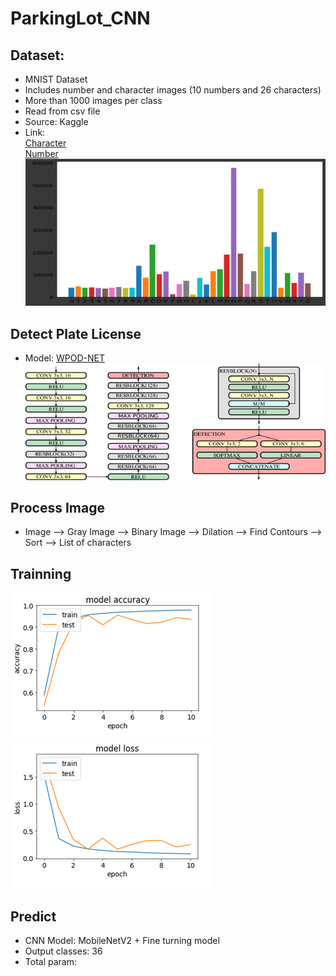 # ParkingLot_CNN

## Dataset:
- MNIST Dataset
- Includes number and character images (10 numbers and 26 characters)
- More than 1000 images per class
- Read from csv file
- Source: Kaggle
- Link:   
    [Character](https://www.kaggle.com/sachinpatel21/az-handwritten-alphabets-in-csv-format)  
    [Number](https://www.kaggle.com/c/digit-recognizer/data?select=train.csv)  
![data_grapth](https://github.com/LeNguyenGiaBao/ParkingLot_CNN/blob/master/data_graph.png)

## Detect Plate License
- Model: [WPOD-NET](https://openaccess.thecvf.com/content_ECCV_2018/papers/Sergio_Silva_License_Plate_Detection_ECCV_2018_paper.pdf)  
![wpod_net](https://github.com/LeNguyenGiaBao/ParkingLot_CNN/blob/master/wpod-net.png)
## Process Image  
- Image --> Gray Image --> Binary Image --> Dilation --> Find Contours --> Sort --> List of characters

## Trainning
![Accuracy](https://github.com/LeNguyenGiaBao/ParkingLot_CNN/blob/master/Accuracy.png)
![Loss](https://github.com/LeNguyenGiaBao/ParkingLot_CNN/blob/master/Loss.png)
## Predict  
- CNN Model: MobileNetV2 + Fine turning model
- Output classes: 36
- Total param:

